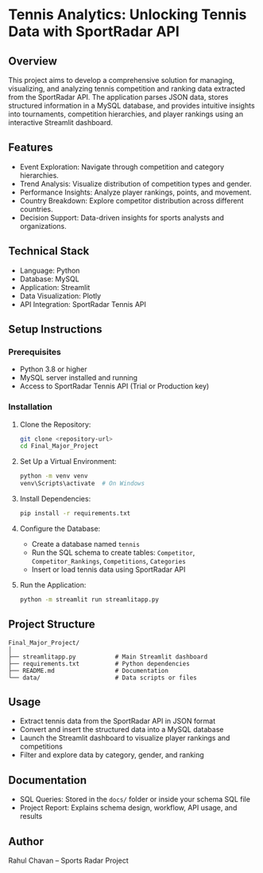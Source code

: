 # Tennis Analytics: Unlocking Tennis Data with SportRadar API

## Overview

This project aims to develop a comprehensive solution for managing, visualizing, and analyzing tennis competition and ranking data extracted from the SportRadar API. The application parses JSON data, stores structured information in a MySQL database, and provides intuitive insights into tournaments, competition hierarchies, and player rankings using an interactive Streamlit dashboard.

## Features

- Event Exploration: Navigate through competition and category hierarchies.
- Trend Analysis: Visualize distribution of competition types and gender.
- Performance Insights: Analyze player rankings, points, and movement.
- Country Breakdown: Explore competitor distribution across different countries.
- Decision Support: Data-driven insights for sports analysts and organizations.

## Technical Stack

- Language: Python
- Database: MySQL
- Application: Streamlit
- Data Visualization: Plotly
- API Integration: SportRadar Tennis API

## Setup Instructions

### Prerequisites

- Python 3.8 or higher
- MySQL server installed and running
- Access to SportRadar Tennis API (Trial or Production key)

### Installation

1. Clone the Repository:

   ```bash
   git clone <repository-url>
   cd Final_Major_Project
   ```

2. Set Up a Virtual Environment:

   ```bash
   python -m venv venv
   venv\Scripts\activate  # On Windows
   ```

3. Install Dependencies:

   ```bash
   pip install -r requirements.txt
   ```

4. Configure the Database:

   - Create a database named `tennis`
   - Run the SQL schema to create tables: `Competitor`, `Competitor_Rankings`, `Competitions`, `Categories`
   - Insert or load tennis data using SportRadar API

5. Run the Application:
   ```bash
   python -m streamlit run streamlitapp.py
   ```

## Project Structure

```
Final_Major_Project/
│
├── streamlitapp.py           # Main Streamlit dashboard
├── requirements.txt          # Python dependencies
├── README.md                 # Documentation
└── data/                     # Data scripts or files
```

## Usage

- Extract tennis data from the SportRadar API in JSON format
- Convert and insert the structured data into a MySQL database
- Launch the Streamlit dashboard to visualize player rankings and competitions
- Filter and explore data by category, gender, and ranking

## Documentation

- SQL Queries: Stored in the `docs/` folder or inside your schema SQL file
- Project Report: Explains schema design, workflow, API usage, and results

## Author

Rahul Chavan – Sports Radar Project

